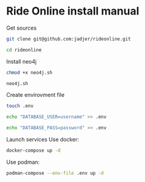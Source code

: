 # Ride Online install manual


Get sources
```bash
git clone git@github.com:jadjer/rideonline.git
```
```bash
cd rideonline
```

Install neo4j
```bash
chmod +x neo4j.sh
```
```bash
neo4j.sh
```

Create envirovment file
```bash
touch .env
```
```bash
echo "DATABASE_USER=username" >> .env
```
```bash
echo "DATABASE_PASS=password" >> .env
```

Launch services
Use docker:
```bash
docker-compose up -d
```

Use podman:
```bash
podman-compose --env-file .env up -d
```
